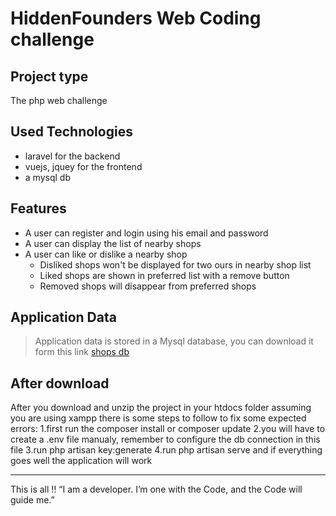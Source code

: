 # HiddenFounders Web Coding challenge

## Project type
The php web challenge
## Used Technologies
* laravel for the backend
* vuejs, jquey for the frontend
* a mysql db
## Features
* A user can register and login using his email and password
* A user can display the list of nearby shops
* A user can like or dislike a nearby shop
    * Disliked shops  won't be displayed for two ours in nearby shop list
    * Liked shops are shown in preferred list with a remove button
    * Removed shops will disappear from preferred shops
## Application Data 
> Application data is stored in a Mysql database, you can download it form this link [shops db](http://www.mediafire.com/file/iuuaq2z3x570er6/shops.rar)
## After download
After you download and unzip the project in your htdocs folder assuming you are using xampp there is some steps to follow to fix some expected errors:
 1.first run the composer install or composer update
 2.you will have to create a .env file manualy, remember to configure the db connection in this file
 3.run php artisan key:generate 
 4.run php artisan serve and if everything goes well the application will work 
  
***
This is all !!
“I am a developer. I’m one with the Code, and the Code will guide me.”
 

 


